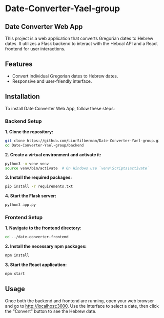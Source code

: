 # Date-Converter-Yael-group

## Date Converter Web App

This project is a web application that converts Gregorian dates to Hebrew dates. It utilizes a Flask backend to interact with the Hebcal API and a React frontend for user interactions.

## Features

- Convert individual Gregorian dates to Hebrew dates.
- Responsive and user-friendly interface.

## Installation

To install Date Converter Web App, follow these steps:

### Backend Setup

**1. Clone the repository:**
```bash
git clone https://github.com/LiorSilberman/Date-Converter-Yael-group.git
cd Date-Converter-Yael-group/backend
```

**2. Create a virtual environment and activate it:**
```bash
python3 -m venv venv
source venv/bin/activate  # On Windows use `venv\Scripts\activate`
```

**3. Install the required packages:**
```bash
pip install -r requirements.txt
```

**4. Start the Flask server:**
```bash
python3 app.py
```

### Frontend Setup

**1. Navigate to the frontend directory:**
```bash
cd ../date-converter-frontend
```

**2. Install the necessary npm packages:**
```bash
npm install
```

**3. Start the React application:**
```bash
npm start
```

## Usage

Once both the backend and frontend are running, open your web browser and go to [http://localhost:3000](http://localhost:3000). Use the interface to select a date, then click the "Convert" button to see the Hebrew date.

